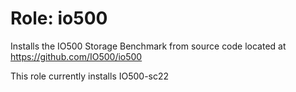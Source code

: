 # Role: io500

Installs the IO500 Storage Benchmark from source code located at
https://github.com/IO500/io500

This role currently installs IO500-sc22
